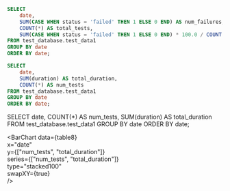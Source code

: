 ```sql tabel6
SELECT
    date,
    SUM(CASE WHEN status = 'failed' THEN 1 ELSE 0 END) AS num_failures,
    COUNT(*) AS total_tests,
    SUM(CASE WHEN status = 'failed' THEN 1 ELSE 0 END) * 100.0 / COUNT(*) AS failure_rate_percentage
FROM test_database.test_data1
GROUP BY date
ORDER BY date;
```

```sql table7
SELECT
    date,
    SUM(duration) AS total_duration,
    COUNT(*) AS num_tests
FROM test_database.test_data1
GROUP BY date
ORDER BY date;
```


SELECT
    date,
    COUNT(*) AS num_tests,
    SUM(duration) AS total_duration
FROM test_database.test_data1
GROUP BY date
ORDER BY date;



<LineChart
    data={table7}
    y="total_duration"
    title="Total Duration of Tests by Month"
/>

<BarChart 
    data={table8}  
    x="date"                  
    y={["num_tests", "total_duration"]}  
    series={["num_tests", "total_duration"]}  
    type="stacked100"         
    swapXY={true}            
/>